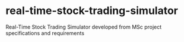# real-time-stock-trading-simulator
Real-Time Stock Trading Simulator developed from MSc project specifications and requirements
